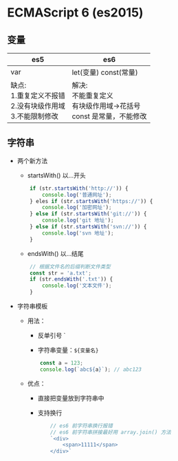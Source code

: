 # ECMAScript 6 (es2015)

## 变量

|es5|es6|
|---|---|
|var|let(变量) const(常量)|
|缺点:<br>1.重复定义不报错<br>2.没有块级作用域<br>3.不能限制修改| 解决:<br>不能重复定义<br>有块级作用域->花括号<br>const 是常量，不能修改

## 字符串

- 两个新方法

    - startsWith()  以...开头

    ```javascript
        if (str.startsWith('http://')) {
            console.log('普通网址');
        } eles if (str.startsWith('https://')) {
            console.log('加密网址');
        } else if (str.startsWith('git://')) {
            console.log('git 地址');
        } else if (str.startsWith('svn://')) {
            console.log('svn 地址');
        }
    ```

    - endsWith()    以...结尾

    ```javascript
        // 根据文件名的后缀判断文件类型
        const str = 'a.txt';
        if (str.endsWith('.txt')) {
            console.log('文本文件');
        }
    ```

- 字符串模板

    - 用法：

        - 反单引号 `

        - 字符串变量：`${变量名}`

        ```javascript
            const a = 123;
            console.log(`abc${a}`); // abc123
        ```

    - 优点：

        - 直接把变量放到字符串中

        - 支持换行
        
            ```javascript
                // es6 前字符串换行报错
                // es6 前字符串拼接最好用 array.join() 方法
                `<div>
                    <span>11111</span>
                </div>`
            ```